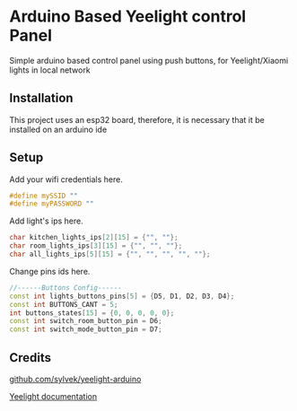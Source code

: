 # Arduino Based Yeelight control Panel 

Simple arduino based control panel using push buttons, for Yeelight/Xiaomi lights in local network

## Installation

This project uses an esp32 board, therefore, it is necessary that it be installed on an arduino ide
## Setup

Add your wifi credentials here.
```c++
#define mySSID ""
#define myPASSWORD ""
```
Add light's ips here.
```c++
char kitchen_lights_ips[2][15] = {"", ""};
char room_lights_ips[3][15] = {"", "", ""};
char all_lights_ips[5][15] = {"", "", "", "", ""};
```
Change pins ids here.
```c++
//------Buttons Config------
const int lights_buttons_pins[5] = {D5, D1, D2, D3, D4};
const int BUTTONS_CANT = 5;
int buttons_states[15] = {0, 0, 0, 0, 0};
const int switch_room_button_pin = D6;
const int switch_mode_button_pin = D7;
```
## Credits
[github.com/sylvek/yeelight-arduino](https://github.com/sylvek/yeelight-arduino)

[Yeelight documentation](https://www.yeelight.com/download/Yeelight_Inter-Operation_Spec.pdf)

